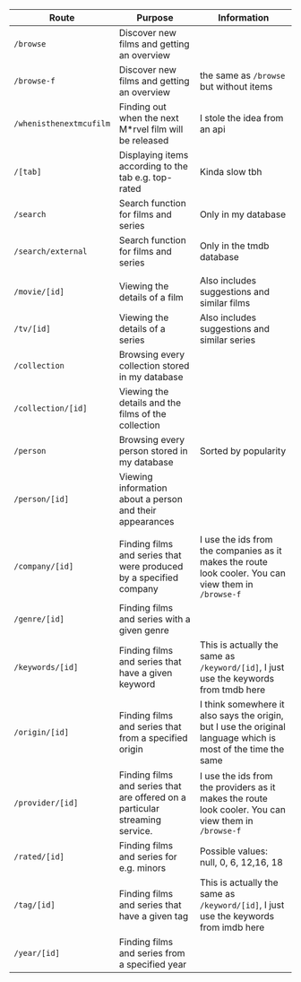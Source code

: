 | Route                   | Purpose                                                                      | Information                                                                                                   |
| ----------------------- | ---------------------------------------------------------------------------- | ------------------------------------------------------------------------------------------------------------- |
| `/browse`               | Discover new films and getting an overview                                   |                                                                                                               |
| `/browse-f`             | Discover new films and getting an overview                                   | the same as `/browse` but without items                                                                       |
| `/whenisthenextmcufilm` | Finding out when the next M\*rvel film will be released                      | I stole the idea from an api                                                                                  |
| `/[tab]`                | Displaying items according to the tab e.g. top-rated                         | Kinda slow tbh                                                                                                |
| `/search`               | Search function for films and series                                         | Only in my database                                                                                           |
| `/search/external`      | Search function for films and series                                         | Only in the tmdb database                                                                                     |
|                         |                                                                              |                                                                                                               |
| `/movie/[id]`           | Viewing the details of a film                                                | Also includes suggestions and similar films                                                                   |
| `/tv/[id]`              | Viewing the details of a series                                              | Also includes suggestions and similar series                                                                  |
| `/collection`           | Browsing every collection stored in my database                              |                                                                                                               |
| `/collection/[id]`      | Viewing the details and the films of the collection                          |                                                                                                               |
| `/person`               | Browsing every person stored in my database                                  | Sorted by popularity                                                                                          |
| `/person/[id]`          | Viewing information about a person and their appearances                     |                                                                                                               |
|                         |                                                                              |                                                                                                               |
| `/company/[id]`         | Finding films and series that were produced by a specified company           | I use the ids from the companies as it makes the route look cooler. You can view them in `/browse-f`          |
| `/genre/[id]`           | Finding films and series with a given genre                                  |                                                                                                               |
| `/keywords/[id]`        | Finding films and series that have a given keyword                           | This is actually the same as `/keyword/[id]`, I just use the keywords from tmdb here                          |
| `/origin/[id]`          | Finding films and series that from a specified origin                        | I think somewhere it also says the origin, but I use the original language which is most of the time the same |
| `/provider/[id]`        | Finding films and series that are offered on a particular streaming service. | I use the ids from the providers as it makes the route look cooler. You can view them in `/browse-f`          |
| `/rated/[id]`           | Finding films and series for e.g. minors                                     | Possible values: null, 0, 6, 12,16, 18                                                                        |
| `/tag/[id]`             | Finding films and series that have a given tag                               | This is actually the same as `/keyword/[id]`, I just use the keywords from imdb here                          |
| `/year/[id]`            | Finding films and series from a specified year                               |                                                                                                               |
